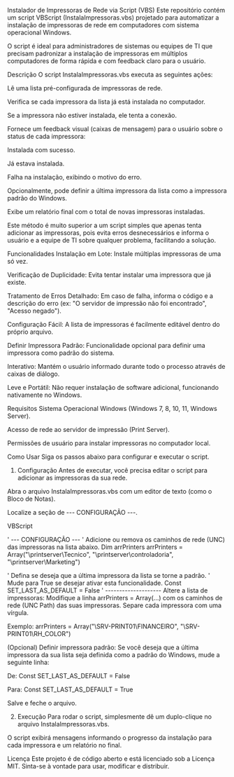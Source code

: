Instalador de Impressoras de Rede via Script (VBS)
Este repositório contém um script VBScript (InstalaImpressoras.vbs) projetado para automatizar a instalação de impressoras de rede em computadores com sistema operacional Windows.

O script é ideal para administradores de sistemas ou equipes de TI que precisam padronizar a instalação de impressoras em múltiplos computadores de forma rápida e com feedback claro para o usuário.

Descrição
O script InstalaImpressoras.vbs executa as seguintes ações:

Lê uma lista pré-configurada de impressoras de rede.

Verifica se cada impressora da lista já está instalada no computador.

Se a impressora não estiver instalada, ele tenta a conexão.

Fornece um feedback visual (caixas de mensagem) para o usuário sobre o status de cada impressora:

Instalada com sucesso.

Já estava instalada.

Falha na instalação, exibindo o motivo do erro.

Opcionalmente, pode definir a última impressora da lista como a impressora padrão do Windows.

Exibe um relatório final com o total de novas impressoras instaladas.

Este método é muito superior a um script simples que apenas tenta adicionar as impressoras, pois evita erros desnecessários e informa o usuário e a equipe de TI sobre qualquer problema, facilitando a solução.

Funcionalidades
Instalação em Lote: Instale múltiplas impressoras de uma só vez.

Verificação de Duplicidade: Evita tentar instalar uma impressora que já existe.

Tratamento de Erros Detalhado: Em caso de falha, informa o código e a descrição do erro (ex: "O servidor de impressão não foi encontrado", "Acesso negado").

Configuração Fácil: A lista de impressoras é facilmente editável dentro do próprio arquivo.

Definir Impressora Padrão: Funcionalidade opcional para definir uma impressora como padrão do sistema.

Interativo: Mantém o usuário informado durante todo o processo através de caixas de diálogo.

Leve e Portátil: Não requer instalação de software adicional, funcionando nativamente no Windows.

Requisitos
Sistema Operacional Windows (Windows 7, 8, 10, 11, Windows Server).

Acesso de rede ao servidor de impressão (Print Server).

Permissões de usuário para instalar impressoras no computador local.

Como Usar
Siga os passos abaixo para configurar e executar o script.

1. Configuração
Antes de executar, você precisa editar o script para adicionar as impressoras da sua rede.

Abra o arquivo InstalaImpressoras.vbs com um editor de texto (como o Bloco de Notas).

Localize a seção de --- CONFIGURAÇÃO ---.

VBScript

' --- CONFIGURAÇÃO ---
' Adicione ou remova os caminhos de rede (UNC) das impressoras na lista abaixo.
Dim arrPrinters
arrPrinters = Array("\\printserver\Tecnico", "\\printserver\controladoria", "\\printserver\Marketing")

' Defina se deseja que a última impressora da lista se torne a padrão.
' Mude para True se desejar ativar esta funcionalidade.
Const SET_LAST_AS_DEFAULT = False
' --------------------
Altere a lista de impressoras: Modifique a linha arrPrinters = Array(...) com os caminhos de rede (UNC Path) das suas impressoras. Separe cada impressora com uma vírgula.

Exemplo: arrPrinters = Array("\\SRV-PRINT01\FINANCEIRO", "\\SRV-PRINT01\RH_COLOR")

(Opcional) Definir impressora padrão: Se você deseja que a última impressora da sua lista seja definida como a padrão do Windows, mude a seguinte linha:

De: Const SET_LAST_AS_DEFAULT = False

Para: Const SET_LAST_AS_DEFAULT = True

Salve e feche o arquivo.

2. Execução
Para rodar o script, simplesmente dê um duplo-clique no arquivo InstalaImpressoras.vbs.

O script exibirá mensagens informando o progresso da instalação para cada impressora e um relatório no final.

Licença
Este projeto é de código aberto e está licenciado sob a Licença MIT. Sinta-se à vontade para usar, modificar e distribuir.
